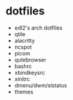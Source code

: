 # dotfiles
+ edl2's arch dotfiles  
+ qtile  
+ alacritty  
+ ncspot  
+ picom  
+ qutebrowser  
+ bashrc  
+ xbindkeysrc  
+ xinitrc  
+ dmenu/dwm/slstatus  
+ themes  
